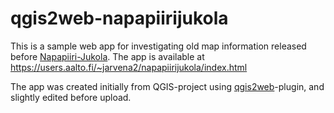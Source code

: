 # qgis2web-napapiirijukola

This is a sample web app for investigating old map information released before [Napapiiri-Jukola](https://jukola.com/2021/).
The app is available at https://users.aalto.fi/~jarvena2/napapiirijukola/index.html

The app was created initially from QGIS-project using [qgis2web](https://github.com/tomchadwin/qgis2web/wiki)-plugin, and slightly edited before upload.
